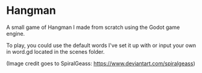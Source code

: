 # Hangman
A small game of Hangman I made from scratch using the Godot game engine.

To play, you could use the default words I've set it up with or input your own in word.gd located in the scenes folder.

(Image credit goes to SpiralGeass: https://www.deviantart.com/spiralgeass)